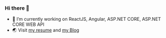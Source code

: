### Hi there 👋

- 🔭 I’m currently working on ReactJS, Angular, ASP.NET CORE, ASP.NET CORE WEB API
- 🌏 Visit <a href="https://hieund20.github.io/resume/" target="_blank" rel="noreferrer">my resume</a> and <a href="https://hieund20.github.io/my-blog/" target="_blank" rel="noreferrer">my Blog</a>
